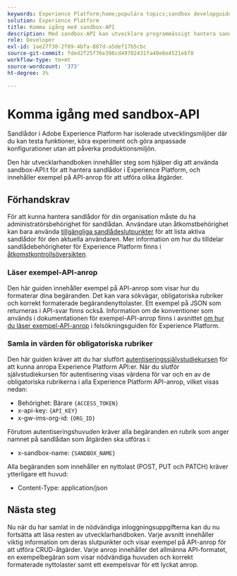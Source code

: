 ```yaml
---
keywords: Experience Platform;home;populära topics;sandbox developguide
solution: Experience Platform
title: Komma igång med sandbox-API
description: Med sandbox-API kan utvecklare programmässigt hantera sandlådor i Adobe Experience Platform. Följ den här användarhandboken om du vill lära dig hur du utför viktiga åtgärder med API:t.
role: Developer
exl-id: 1ae27f30-2f89-4bfa-887d-a5def17b5cbc
source-git-commit: fded2f25f76e396cd49702431fa40e8e4521ebf8
workflow-type: tm+mt
source-wordcount: '373'
ht-degree: 3%

---
```


# Komma igång med sandbox-API

Sandlådor i Adobe Experience Platform har isolerade utvecklingsmiljöer där du kan testa funktioner, köra experiment och göra anpassade konfigurationer utan att påverka produktionsmiljön.

Den här utvecklarhandboken innehåller steg som hjälper dig att använda sandbox-API:t för att hantera sandlådor i Experience Platform, och innehåller exempel på API-anrop för att utföra olika åtgärder.

## Förhandskrav

För att kunna hantera sandlådor för din organisation måste du ha administratörsbehörighet för sandlådan. Användare utan åtkomstbehörighet kan bara använda [tillgängliga sandlådeslutpunkter](./available.md) för att lista aktiva sandlådor för den aktuella användaren. Mer information om hur du tilldelar sandlådebehörigheter för Experience Platform finns i [åtkomstkontrollsöversikten](../../access-control/home.md).

### Läser exempel-API-anrop

Den här guiden innehåller exempel på API-anrop som visar hur du formaterar dina begäranden. Det kan vara sökvägar, obligatoriska rubriker och korrekt formaterade begärandenyttolaster. Ett exempel på JSON som returneras i API-svar finns också. Information om de konventioner som används i dokumentationen för exempel-API-anrop finns i avsnittet [om hur du läser exempel-API-anrop](../../landing/troubleshooting.md#how-do-i-format-an-api-request) i felsökningsguiden för Experience Platform.

### Samla in värden för obligatoriska rubriker

Den här guiden kräver att du har slutfört [autentiseringssjälvstudiekursen](https://www.adobe.com/go/platform-api-authentication-en) för att kunna anropa Experience Platform API:er. När du slutför självstudiekursen för autentisering visas värdena för var och en av de obligatoriska rubrikerna i alla Experience Platform API-anrop, vilket visas nedan:

* Behörighet: Bärare `{ACCESS_TOKEN}`
* x-api-key: `{API_KEY}`
* x-gw-ims-org-id: `{ORG_ID}`

Förutom autentiseringshuvuden kräver alla begäranden en rubrik som anger namnet på sandlådan som åtgärden ska utföras i:

* x-sandbox-name: `{SANDBOX_NAME}`

Alla begäranden som innehåller en nyttolast (POST, PUT och PATCH) kräver ytterligare ett huvud:

* Content-Type: application/json

## Nästa steg

Nu när du har samlat in de nödvändiga inloggningsuppgifterna kan du nu fortsätta att läsa resten av utvecklarhandboken. Varje avsnitt innehåller viktig information om deras slutpunkter och visar exempel på API-anrop för att utföra CRUD-åtgärder. Varje anrop innehåller det allmänna API-formatet, en exempelbegäran som visar nödvändiga huvuden och korrekt formaterade nyttolaster samt ett exempelsvar för ett lyckat anrop.
